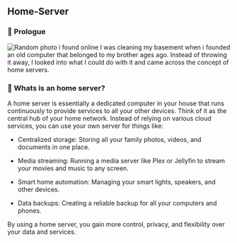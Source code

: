 ## Home-Server
### 📖 Prologue
![Random photo i found online](https://miro.medium.com/v2/resize:fit:1100/format:webp/1*toFCSMywGTmH_x5_GcOlBw.jpeg)
I was cleaning my basement when i founded an old computer that belonged to my brother ages ago. Instead of throwing it away, I looked into what I could do with it and came across the concept of home servers.
### 🤔 Whats is an home server?
A home server is essentially a dedicated computer in your house that runs continuously to provide services to all your other devices. Think of it as the central hub of your home network. Instead of relying on various cloud services, you can use your own server for things like:

* Centralized storage: Storing all your family photos, videos, and documents in one place.

* Media streaming: Running a media server like Plex or Jellyfin to stream your movies and music to any screen.

* Smart home automation: Managing your smart lights, speakers, and other devices.

* Data backups: Creating a reliable backup for all your computers and phones.

By using a home server, you gain more control, privacy, and flexibility over your data and services.

